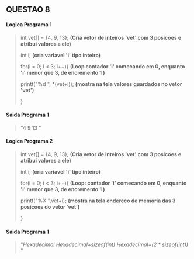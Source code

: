 ## QUESTAO 8

#### Logica Programa 1

>
>int vet[] = {4, 9, 13}; __(Cria vetor de inteiros 'vet' com 3 posicoes e atribui valores a ele)__
>
>int i;  __(cria variavel 'i' tipo inteiro)__
>
>for(i = 0; i < 3; i++){ __(Loop contador 'i' comecando em 0, enquanto 'i' menor que 3,  de encremento 1 )__
>
>    printf("%d ", *(vet+i)); __(mostra na tela valores guardados no vetor 'vet')__
>
>    }
>

#### Saida Programa 1
>
> "4 9 13 "
>
#### Logica Programa 2

>
>int vet[] = {4, 9, 13}; __(Cria vetor de inteiros 'vet' com 3 posicoes e atribui valores a ele)__
>
>int i;  __(cria variavel 'i' tipo inteiro)__
>
>for(i = 0; i < 3; i++){ __(Loop: contador 'i' comecando em 0, enquanto 'i' menor que 3, de encremento 1 )__
>
>   printf("%X ",vet+i); __(mostra na tela endereco de memoria das 3 posicoes do vetor 'vet')__
>
>  }
>

#### Saida Programa 1
>
> "*Hexadecimal* *Hexadecimal+sizeof(int)* *Hexadecimal+(2 * sizeof(int))* "
>
